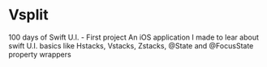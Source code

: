# Vsplit
100 days of Swift U.I. - First project
An iOS application I made to lear about swift U.I. basics like Hstacks, Vstacks, Zstacks, @State and @FocusState property wrappers
